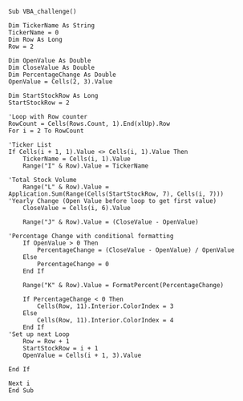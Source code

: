     Sub VBA_challenge()
    
    Dim TickerName As String
    TickerName = 0
    Dim Row As Long
    Row = 2
    
    Dim OpenValue As Double
    Dim CloseValue As Double
    Dim PercentageChange As Double
    OpenValue = Cells(2, 3).Value
    
    Dim StartStockRow As Long
    StartStockRow = 2
    
    'Loop with Row counter
    RowCount = Cells(Rows.Count, 1).End(xlUp).Row
    For i = 2 To RowCount

    'Ticker List
    If Cells(i + 1, 1).Value <> Cells(i, 1).Value Then
        TickerName = Cells(i, 1).Value
        Range("I" & Row).Value = TickerName
        
    'Total Stock Volume
        Range("L" & Row).Value = Application.Sum(Range(Cells(StartStockRow, 7), Cells(i, 7)))
    'Yearly Change (Open Value before loop to get first value)
        CloseValue = Cells(i, 6).Value
        
        Range("J" & Row).Value = (CloseValue - OpenValue)
   
    'Percentage Change with conditional formatting
        If OpenValue > 0 Then
            PercentageChange = (CloseValue - OpenValue) / OpenValue
        Else
            PercentageChange = 0
        End If
        
        Range("K" & Row).Value = FormatPercent(PercentageChange)
        
        If PercentageChange < 0 Then
            Cells(Row, 11).Interior.ColorIndex = 3
        Else
            Cells(Row, 11).Interior.ColorIndex = 4
        End If
    'Set up next Loop
        Row = Row + 1
        StartStockRow = i + 1
        OpenValue = Cells(i + 1, 3).Value  
    
    End If

    Next i
    End Sub


